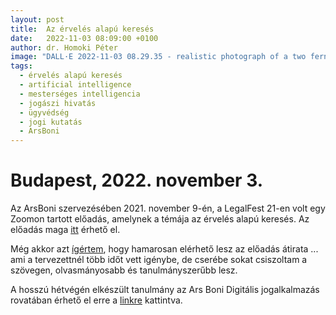 ```yaml
---
layout: post
title:  Az érvelés alapú keresés
date:   2022-11-03 08:09:00 +0100
author: dr. Homoki Péter
image: "DALL·E 2022-11-03 08.29.35 - realistic photograph of a two ferns embracing each other in a misty jungle.jpg"
tags:
  - érvelés alapú keresés
  - artificial intelligence
  - mesterséges intelligencia
  - jogászi hivatás
  - ügyvédség
  - jogi kutatás
  - ArsBoni
---
```



# Budapest, 2022. november 3.

Az ArsBoni szervezésében 2021. november 9-én, a LegalFest 21-en volt egy Zoomon tartott előadás, amelynek a témája az érvelés alapú keresés. Az előadás maga [itt](https://www.youtube.com/watch?v=Yhm-ZDQ_Qgk&t=60s) érhető el.

Még akkor azt [ígértem](https://homoki.net/2021/10/23/Erveles-alapu-kereses-jogaszoknak.html), hogy hamarosan elérhető lesz az előadás átirata ... ami a tervezettnél több időt vett igénybe, de cserébe sokat csiszoltam a szövegen, olvasmányosabb és tanulmányszerűbb lesz.

A hosszú hétvégén elkészült tanulmány az Ars Boni Digitális jogalkalmazás rovatában érhető el erre a [linkre](https://arsboni.hu/az-erveles-alapu-keresesrol-jogaszoknak/) kattintva.
